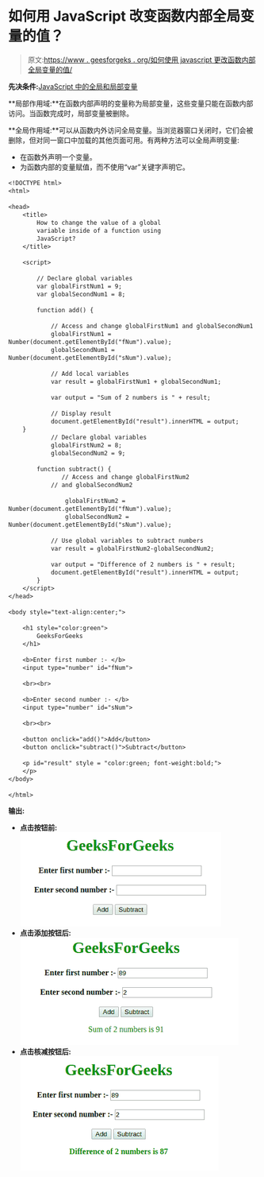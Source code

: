 # 如何用 JavaScript 改变函数内部全局变量的值？

> 原文:[https://www . geesforgeks . org/如何使用 javascript 更改函数内部全局变量的值/](https://www.geeksforgeeks.org/how-to-change-the-value-of-a-global-variable-inside-of-a-function-using-javascript/)

**先决条件:**[JavaScript 中的全局和局部变量](https://www.geeksforgeeks.org/global-and-local-variables-in-javascript/)

**局部作用域:**在函数内部声明的变量称为局部变量，这些变量只能在函数内部访问。当函数完成时，局部变量被删除。

**全局作用域:**可以从函数内外访问全局变量。当浏览器窗口关闭时，它们会被删除，但对同一窗口中加载的其他页面可用。有两种方法可以全局声明变量:

*   在函数外声明一个变量。
*   为函数内部的变量赋值，而不使用“var”关键字声明它。

```
<!DOCTYPE html>
<html>

<head>
    <title>
        How to change the value of a global
        variable inside of a function using
        JavaScript?
    </title>

    <script>

        // Declare global variables
        var globalFirstNum1 = 9;
        var globalSecondNum1 = 8;

        function add() {

            // Access and change globalFirstNum1 and globalSecondNum1
            globalFirstNum1 = Number(document.getElementById("fNum").value);
            globalSecondNum1 = Number(document.getElementById("sNum").value);

            // Add local variables
            var result = globalFirstNum1 + globalSecondNum1;

            var output = "Sum of 2 numbers is " + result;

            // Display result
            document.getElementById("result").innerHTML = output;
    }
            // Declare global variables
            globalFirstNum2 = 8;
            globalSecondNum2 = 9;

        function subtract() {
               // Access and change globalFirstNum2
            // and globalSecondNum2

                globalFirstNum2 = Number(document.getElementById("fNum").value);
                globalSecondNum2 = Number(document.getElementById("sNum").value);

            // Use global variables to subtract numbers
            var result = globalFirstNum2-globalSecondNum2;

            var output = "Difference of 2 numbers is " + result;
            document.getElementById("result").innerHTML = output;
        }
    </script>
</head>

<body style="text-align:center;">

    <h1 style="color:green">
        GeeksForGeeks
    </h1> 

    <b>Enter first number :- </b> 
    <input type="number" id="fNum"> 

    <br><br> 

    <b>Enter second number :- </b> 
    <input type="number" id="sNum"> 

    <br><br> 

    <button onclick="add()">Add</button> 
    <button onclick="subtract()">Subtract</button>

    <p id="result" style = "color:green; font-weight:bold;">
    </p>
</body>

</html>
```

**输出:**

*   **点击按钮前:**
    ![](img/580c93045cefd3b00ba7d87403ab9e6d.png)
*   **点击添加按钮后:**
    ![](img/1b2d1732245f5310e9b6ce0beeacc816.png)
*   **点击核减按钮后:**
    ![](img/97cbb03b87fbe1862e3148830514dad2.png)